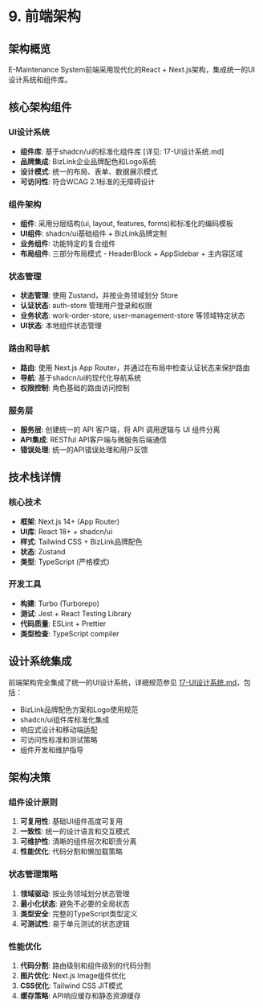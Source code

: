 # 9. 前端架构

## 架构概览

E-Maintenance System前端采用现代化的React + Next.js架构，集成统一的UI设计系统和组件库。

## 核心架构组件

### UI设计系统
- **组件库**: 基于shadcn/ui的标准化组件库 [详见: 17-UI设计系统.md]
- **品牌集成**: BizLink企业品牌配色和Logo系统
- **设计模式**: 统一的布局、表单、数据展示模式
- **可访问性**: 符合WCAG 2.1标准的无障碍设计

### 组件架构
- **组件**: 采用分层结构(ui, layout, features, forms)和标准化的编码模板
- **UI组件**: shadcn/ui基础组件 + BizLink品牌定制
- **业务组件**: 功能特定的复合组件
- **布局组件**: 三部分布局模式 - HeaderBlock + AppSidebar + 主内容区域

### 状态管理
- **状态管理**: 使用 Zustand，并按业务领域划分 Store
- **认证状态**: auth-store 管理用户登录和权限
- **业务状态**: work-order-store, user-management-store 等领域特定状态
- **UI状态**: 本地组件状态管理

### 路由和导航
- **路由**: 使用 Next.js App Router，并通过在布局中检查认证状态来保护路由
- **导航**: 基于shadcn/ui的现代化导航系统
- **权限控制**: 角色基础的路由访问控制

### 服务层
- **服务层**: 创建统一的 API 客户端，将 API 调用逻辑与 UI 组件分离
- **API集成**: RESTful API客户端与微服务后端通信
- **错误处理**: 统一的API错误处理和用户反馈

## 技术栈详情

### 核心技术
- **框架**: Next.js 14+ (App Router)
- **UI库**: React 18+ + shadcn/ui
- **样式**: Tailwind CSS + BizLink品牌配色
- **状态**: Zustand
- **类型**: TypeScript (严格模式)

### 开发工具
- **构建**: Turbo (Turborepo)
- **测试**: Jest + React Testing Library
- **代码质量**: ESLint + Prettier
- **类型检查**: TypeScript compiler

## 设计系统集成

前端架构完全集成了统一的UI设计系统，详细规范参见 [17-UI设计系统.md](./17-UI设计系统.md)，包括：

- BizLink品牌配色方案和Logo使用规范
- shadcn/ui组件库标准化集成
- 响应式设计和移动端适配
- 可访问性标准和测试策略
- 组件开发和维护指导

## 架构决策

### 组件设计原则
1. **可复用性**: 基础UI组件高度可复用
2. **一致性**: 统一的设计语言和交互模式
3. **可维护性**: 清晰的组件层次和职责分离
4. **性能优化**: 代码分割和懒加载策略

### 状态管理策略
1. **领域驱动**: 按业务领域划分状态管理
2. **最小化状态**: 避免不必要的全局状态
3. **类型安全**: 完整的TypeScript类型定义
4. **可测试性**: 易于单元测试的状态逻辑

### 性能优化
1. **代码分割**: 路由级别和组件级别的代码分割
2. **图片优化**: Next.js Image组件优化
3. **CSS优化**: Tailwind CSS JIT模式
4. **缓存策略**: API响应缓存和静态资源缓存
